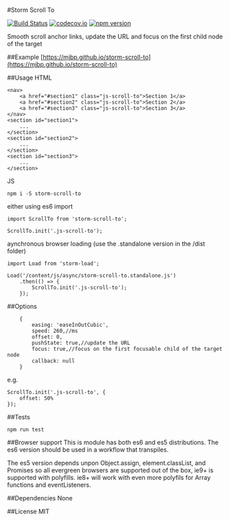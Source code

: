 #Storm Scroll To

[![Build Status](https://travis-ci.org/mjbp/storm-scroll-to.svg?branch=master)](https://travis-ci.org/mjbp/storm-scroll-to)
[![codecov.io](http://codecov.io/github/mjbp/storm-scroll-to/coverage.svg?branch=master)](http://codecov.io/github/mjbp/storm-scroll-to?branch=master)
[![npm version](https://badge.fury.io/js/storm-scroll-to.svg)](https://badge.fury.io/js/storm-scroll-to)

Smooth scroll anchor links, update the URL and focus on the first child node of the target

##Example
[https://mjbp.github.io/storm-scroll-to](https://mjbp.github.io/storm-scroll-to)

##Usage
HTML
```
<nav>
    <a href="#section1" class="js-scroll-to">Section 1</a>
    <a href="#section2" class="js-scroll-to">Section 2</a>
    <a href="#section3" class="js-scroll-to">Section 3</a>
</nav>
<section id="section1">
    ...
</section>
<section id="section2">
    ...
</section>
<section id="section3">
    ...
</section>
```

JS
```
npm i -S storm-scroll-to
```
either using es6 import
```
import ScrollTo from 'storm-scroll-to';

ScrollTo.init('.js-scroll-to');
```
aynchronous browser loading (use the .standalone version in the /dist folder)
```
import Load from 'storm-load';

Load('/content/js/async/storm-scroll-to.standalone.js')
    .then(() => {
        ScrollTo.init('.js-scroll-to');
    });
```


##Options
```
    {
        easing: 'easeInOutCubic',
        speed: 260,//ms
        offset: 0,
        pushState: true,//update the URL
        focus: true,//focus on the first focusable child of the target node
        callback: null
    }
```

e.g.
```
ScrollTo.init('.js-scroll-to', {
	offset: 50%
});
```

##Tests
```
npm run test
```

##Browser support
This is module has both es6 and es5 distributions. The es6 version should be used in a workflow that transpiles.

The es5 version depends unpon Object.assign, element.classList, and Promises so all evergreen browsers are supported out of the box, ie9+ is supported with polyfills. ie8+ will work with even more polyfils for Array functions and eventListeners.

##Dependencies
None

##License
MIT